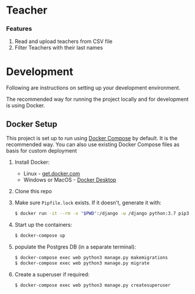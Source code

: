 # Teacher


### Features

1. Read and upload teachers from CSV file
2. Filter Teachers with their last names


# Development

Following are instructions on setting up your development environment.

The recommended way for running the project locally and for development is using Docker.


## Docker Setup

This project is set up to run using [Docker Compose](https://docs.docker.com/compose/) by default. It is the recommended way. You can also use existing Docker Compose files as basis for custom deployment

1. Install Docker:
   - Linux - [get.docker.com](https://get.docker.com/)
   - Windows or MacOS - [Docker Desktop](https://www.docker.com/products/docker-desktop)
1. Clone this repo 
1. Make sure `Pipfile.lock` exists. If it doesn't, generate it with:
   ```sh
   $ docker run -it --rm -v "$PWD":/django -w /django python:3.7 pip3 install --no-cache-dir -q pipenv && pipenv lock
   ```
1. Start up the containers:

   ```sh
   $ docker-compose up
   ```
1. populate the Postgres DB (in a separate terminal):
   ```sh
   $ docker-compose exec web python3 manage.py makemigrations
   $ docker-compose exec web python3 manage.py migrate
   ```
1. Create a superuser if required:
   ```sh
   $ docker-compose exec web python3 manage.py createsuperuser
   ```

